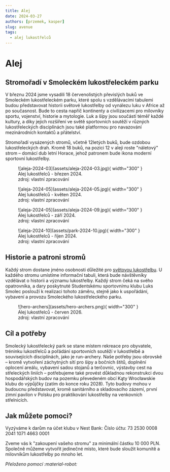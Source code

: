```yaml
---
title: Alej
date: 2024-03-27
authors: [przemek, kasper]
slug: avenue
tags:
  - alej lukostřelců
---
```


# Alej

## Stromořadí v Smoleckém lukostřeleckém parku
V březnu 2024 jsme vysadili 18 červenolistých převislých buků ve Smoleckém lukostřeleckém parku, které spolu s vzdělávacími tabulemi budou představovat historii světové lukostřelby od vynálezu luku v Africe až po současnost. Bude to cesta napříč kontinenty a civilizacemi pro milovníky sportu, vojenství, historie a mytologie. Luk a šípy jsou součástí téměř každé kultury, a díky jejich rozšíření ve světě sportovních soutěží v různých lukostřeleckých disciplínách jsou také platformou pro navazování mezinárodních kontaktů a přátelství.

Stromořadí vysázených stromů, včetně 12letých buků, bude ozdobou lukostřeleckých drah. Kromě 18 buků, na pozici 12 v aleji roste "náletový" strom – domácí dub letní Horace, jehož patronem bude ikona moderní sportovní lukostřelby.

<figure markdown="span">
  ![aleja-2024-03](assets/aleja-2024-03.jpg){ width="300" }
  <figcaption>Alej lukostřelců - březen 2024.<br>
     zdroj: vlastní zpracování</figcaption>
</figure>

<figure markdown="span">
  ![aleja-2024-05](assets/aleja-2024-05.jpg){ width="300" }
  <figcaption>Alej lukostřelců - květen 2024.<br>
     zdroj: vlastní zpracování</figcaption>
</figure>

<figure markdown="span">
  ![aleja-2024-05](assets/aleja-2024-09.jpg){ width="300" }
  <figcaption>Alej lukostřelců - září 2024.<br>
     zdroj: vlastní zpracování</figcaption>
</figure>

<figure markdown="span">
  ![aleja-2024-10](assets/park-2024-10.jpg){ width="300" }
  <figcaption>Alej lukostřelců - říjen 2024.<br>
     zdroj: vlastní zpracování</figcaption>
</figure>

## Historie a patroni stromů
Každý strom dostane jméno osobnosti důležité pro [světovou lukostřelbu](archers.md). U každého stromu umístíme informační tabuli, která bude návštěvníky vzdělávat o historii a významu lukostřelby. Každý strom čeká na svého opatrovníka, a dary poskytnuté Studentskému sportovnímu klubu Luks Smolec poslouží k realizaci tohoto záměru, stejně jako k uspořádání, vybavení a provozu Smoleckého lukostřeleckého parku.

<figure markdown="span">
  ![hero-archers](assets/hero-archers.png){ width="300" }
  <figcaption>Alej lukostřelců - červen 2026.<br>
     zdroj: vlastní zpracování</figcaption>
</figure>

## Cíl a potřeby
Smolecký lukostřelecký park se stane místem rekreace pro obyvatele, tréninku lukostřelců a pořádání sportovních soutěží v lukostřelbě a souvisejících disciplínách, jako je run-archery. Naše potřeby jsou obrovské – kromě vytvoření záchytných sítí pro šípy a bočních štítů, doplnění oplocení areálu, vybavení sadou stojanů a terčovnic, výstavby cest na střeleckých liniích – potřebujeme také provést důkladnou rekonstrukci dvou hospodářských budov na pozemku převedeném obcí Kąty Wrocławskie klubu do výpůjčky (zatím do konce roku 2028). Tyto budovy mohou v budoucnu představovat, kromě sanitárního a skladovacího zázemí, první zimní pavilon v Polsku pro praktikování lukostřelby na venkovních střelnicích.

## Jak můžete pomoci?
Vyzýváme k darům na účet klubu v Nest Bank:
Číslo účtu: 73 2530 0008 2041 1071 4663 0001

Zveme vás k "zakoupení vašeho stromu" za minimální částku 10 000 PLN. Společně můžeme vytvořit jedinečné místo, které bude sloužit komunitě a milovníkům lukostřelby po mnoho let.

*Přeloženo pomocí :material-robot:*
